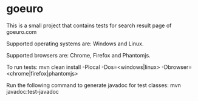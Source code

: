 # goeuro
This is a small project that contains tests for search result page of goeuro.com

Supported operating systems are: Windows and Linux.

Supported browsers are: Chrome, Firefox and Phantomjs.

To run tests:
mvn clean install -Plocal -Dos=<windows|linux> -Dbrowser=<chrome|firefox|phantomjs>

Run the following command to generate javadoc for test classes:
mvn javadoc:test-javadoc